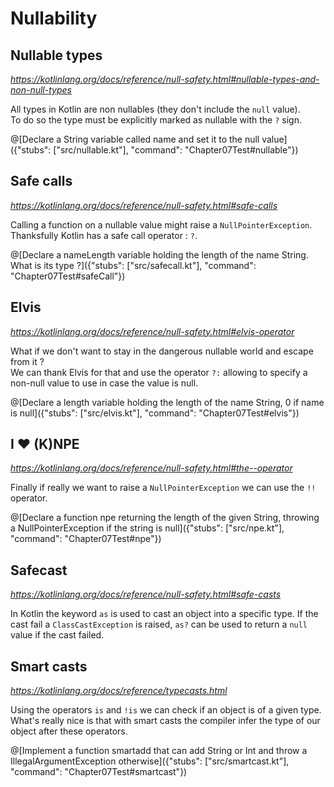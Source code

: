 # Nullability

## Nullable types

*https://kotlinlang.org/docs/reference/null-safety.html#nullable-types-and-non-null-types*

All types in Kotlin are non nullables (they don't include the `null` value).  
To do so the type must be explicitly marked as nullable with the `?` sign.

@[Declare a String variable called name and set it to the null value]({"stubs": ["src/nullable.kt"], "command": "Chapter07Test#nullable"})

## Safe calls

*https://kotlinlang.org/docs/reference/null-safety.html#safe-calls*

Calling a function on a nullable value might raise a `NullPointerException`.  
Thanksfully Kotlin has a safe call operator : `?`.

@[Declare a nameLength variable holding the length of the name String. What is its type ?]({"stubs": ["src/safecall.kt"], "command": "Chapter07Test#safeCall"})

## Elvis

*https://kotlinlang.org/docs/reference/null-safety.html#elvis-operator*

What if we don't want to stay in the dangerous nullable world and escape from it ?  
We can thank Elvis for that and use the operator `?:` allowing to specify a non-null value to use in case the value is null.

@[Declare a length variable holding the length of the name String, 0 if name is null]({"stubs": ["src/elvis.kt"], "command": "Chapter07Test#elvis"})

## I ❤️ (K)NPE

*https://kotlinlang.org/docs/reference/null-safety.html#the--operator*

Finally if really we want to raise a `NullPointerException` we can use the `!!` operator.

@[Declare a function npe returning the length of the given String, throwing a NullPointerException if the string is null]({"stubs": ["src/npe.kt"], "command": "Chapter07Test#npe"})

## Safecast

*https://kotlinlang.org/docs/reference/null-safety.html#safe-casts*

In Kotlin the keyword `as` is used to cast an object into a specific type. If the cast fail a `ClassCastException` is raised, `as?` can be used to return a `null` value if the cast failed.

## Smart casts 

*https://kotlinlang.org/docs/reference/typecasts.html*

Using the operators `is` and `!is` we can check if an object is of a given type. What's really nice is that with smart casts the compiler infer the type of our object after these operators.

@[Implement a function smartadd that can add String or Int and throw a IllegalArgumentException otherwise]({"stubs": ["src/smartcast.kt"], "command": "Chapter07Test#smartcast"})
